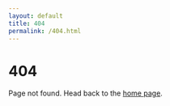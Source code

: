 ```yaml
---
layout: default
title: 404
permalink: /404.html
---
```


# 404
Page not found. Head back to the [home page](/).
